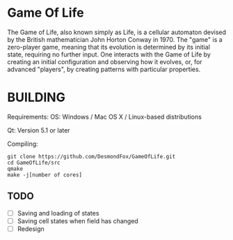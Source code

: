 Game Of Life
=============================

The Game of Life, also known simply as Life, is a cellular automaton devised by the British mathematician John Horton Conway in 1970.
The "game" is a zero-player game, meaning that its evolution is determined by its initial state, requiring no further input. One interacts with the Game of Life by creating an initial configuration and observing how it evolves, or, for advanced "players", by creating patterns with particular properties.

BUILDING
=============================
Requirements:
OS: Windows / Mac OS X / Linux-based distributions

Qt: Version 5.1 or later

Compiling:
```
git clone https://github.com/DesmondFox/GameOfLife.git
cd GameOfLife/src
qmake
make -j[number of cores]
```

TODO
---------------
- [ ] Saving and loading of states
- [ ] Saving cell states when field has changed
- [ ] Redesign
